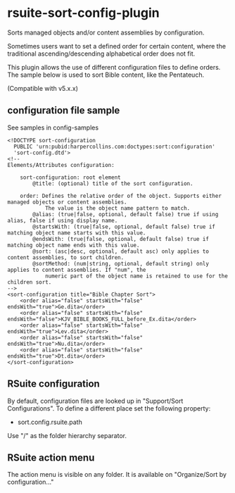 # rsuite-sort-config-plugin

Sorts managed objects and/or content assemblies by configuration.

Sometimes users want to set a defined order for certain content, where the traditional ascending/descending alphabetical order does not fit.

This plugin allows the use of different configuration files to define orders. The sample below is used to sort Bible content, like the Pentateuch. 

(Compatible with v5.x.x)

## configuration file sample

See samples in config-samples

```
<!DOCTYPE sort-configuration
  PUBLIC 'urn:pubid:harpercollins.com:doctypes:sort:configuration'
  'sort-config.dtd'>
<!-- 
Elements/Attributes configuration:
	
	sort-configuration: root element
		@title: (optional) title of the sort configuration.
	
	order: Defines the relative order of the object. Supports either managed objects or content assemblies.
			The value is the object name pattern to match.
		@alias: (true|false, optional, default false) true if using alias, false if using display name.
		@startsWith: (true|false, optional, default false) true if matching object name starts with this value.
		@endsWith: (true|false, optional, default false) true if matching object name ends with this value.
		@sort: (asc|desc, optional, default asc) only applies to content assemblies, to sort children.
		@sortMethod: (num|string, optional, default string) only applies to content assemblies. If "num", the
			numeric part of the object name is retained to use for the children sort.
-->
<sort-configuration title="Bible Chapter Sort">
	<order alias="false" startsWith="false" endsWith="true">Ge.dita</order>
	<order alias="false" startsWith="false" endsWith="false">KJV_BIBLE_BOOKS_FULL_before_Ex.dita</order>
	<order alias="false" startsWith="false" endsWith="true">Lev.dita</order>
	<order alias="false" startsWith="false" endsWith="true">Nu.dita</order>
	<order alias="false" startsWith="false" endsWith="true">Dt.dita</order>
</sort-configuration>

```

## RSuite configuration

By default, configuration files are looked up in "Support/Sort Configurations". To define a different place set the following property: 
* sort.config.rsuite.path

Use "/" as the folder hierarchy separator.

## RSuite action menu

The action menu is visible on any folder. It is available on "Organize/Sort by configuration..."
